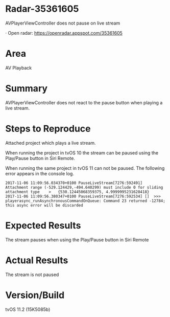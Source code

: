 # Radar-35361605

AVPlayerViewController does not pause on live stream

· Open radar: https://openradar.appspot.com/35361605

# Area
AV Playback

# Summary
AVPlayerViewController does not react to the pause button when playing a live stream.

# Steps to Reproduce
Attached project which plays a live stream. 

When running the project in tvOS 10 the stream can be paused using the Play/Pause button in Siri Remote.

When running the same project in tvOS 11 can not be paused. The following error appears in the console log.

```
2017-11-06 11:09:56.034370+0100 PauseLiveStream[7276:592491] Attachment range (-529.124429,-494.640299) must include 0 for sliding attachment type    >   {530.12445068359375, 4.9999995231628418}
2017-11-06 11:09:56.380347+0100 PauseLiveStream[7276:592534] []  >>> playerasync_runAsynchronousCommandOnQueue: Command 23 returned -12784; this async error will be discarded
```

# Expected Results
The stream pauses when using the Play/Pause button in Siri Remote

# Actual Results
The stream is not paused

# Version/Build
tvOS 11.2 (15K5085b)
